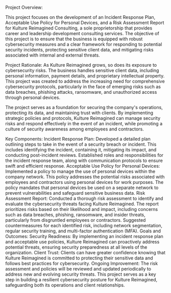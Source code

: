 Project Overview:

This project focuses on the development of an Incident Response Plan, Acceptable Use Policy for Personal Devices, and a Risk Assessment Report for Kulture Reimagined Consulting, a sole proprietorship that provides career and leadership development consulting services. The objective of this project is to ensure that the business is equipped with robust cybersecurity measures and a clear framework for responding to potential security incidents, protecting sensitive client data, and mitigating risks associated with internal and external threats.

Project Rationale:
As Kulture Reimagined grows, so does its exposure to cybersecurity risks. The business handles sensitive client data, including personal information, payment details, and proprietary intellectual property. This project was created to address the increasing need for comprehensive cybersecurity protocols, particularly in the face of emerging risks such as data breaches, phishing attacks, ransomware, and unauthorized access through personal devices.

The project serves as a foundation for securing the company's operations, protecting its data, and maintaining trust with clients. By implementing strategic policies and protocols, Kulture Reimagined can manage security risks and respond effectively in the event of an incident, while promoting a culture of security awareness among employees and contractors.

Key Components:
Incident Response Plan:
Developed a detailed plan outlining steps to take in the event of a security breach or incident. This includes identifying the incident, containing it, mitigating its impact, and conducting post-incident reviews.
Established roles and responsibilities for the incident response team, along with communication protocols to ensure swift and efficient response.
Acceptable Use Policy for Personal Devices:
Implemented a policy to manage the use of personal devices within the company network. This policy addresses the potential risks associated with employees and contractors using personal devices for work purposes.
The policy mandates that personal devices be used on a separate network to prevent vulnerabilities and safeguard sensitive business data.
Risk Assessment Report:
Conducted a thorough risk assessment to identify and evaluate the cybersecurity threats facing Kulture Reimagined.
The report prioritizes risks based on their likelihood and impact, including concerns such as data breaches, phishing, ransomware, and insider threats, particularly from disgruntled employees or contractors.
Suggested countermeasures for each identified risk, including network segmentation, regular security training, and multi-factor authentication (MFA).
Goals and Outcomes:
Security Readiness: By implementing an incident response plan and acceptable use policies, Kulture Reimagined can proactively address potential threats, ensuring security preparedness at all levels of the organization.
Client Trust: Clients can have greater confidence knowing that Kulture Reimagined is committed to protecting their sensitive data and follows best practices for cybersecurity.
Ongoing Improvement: The risk assessment and policies will be reviewed and updated periodically to address new and evolving security threats.
This project serves as a key step in building a resilient cybersecurity posture for Kulture Reimagined, safeguarding both its operations and client relationships.
